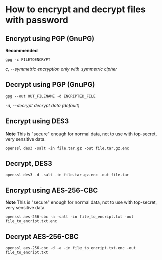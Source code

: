 # How to encrypt and decrypt files with password

## Encrypt using PGP (GnuPG)

**Recommended**

```
gpg -c FILETOENCRYPT
```
_c, --symmetric  encryption only with symmetric cipher_


## Decrypt using PGP (GnuPG)
```
gpg --out OUT_FILENAME -d ENCRIPTED_FILE
```
_-d, --decrypt  decrypt data (default)_

## Encrypt using DES3

**Note** This is "secure" enough for normal data, not to use with top-secret, very sensitive data.
```
openssl des3 -salt -in file.tar.gz -out file.tar.gz.enc
```

## Decrypt, DES3
```
openssl des3 -d -salt -in file.tar.gz.enc -out file.tar
```


## Encrypt using AES-256-CBC
**Note** This is "secure" enough for normal data, not to use with top-secret, very sensitive data.
```
openssl aes-256-cbc -a -salt -in file_to_encript.txt -out file_to_encript.txt.enc
```

## Decrypt AES-256-CBC

```
openssl aes-256-cbc -d -a -in file_to_encript.txt.enc -out file_to_encript.txt
```